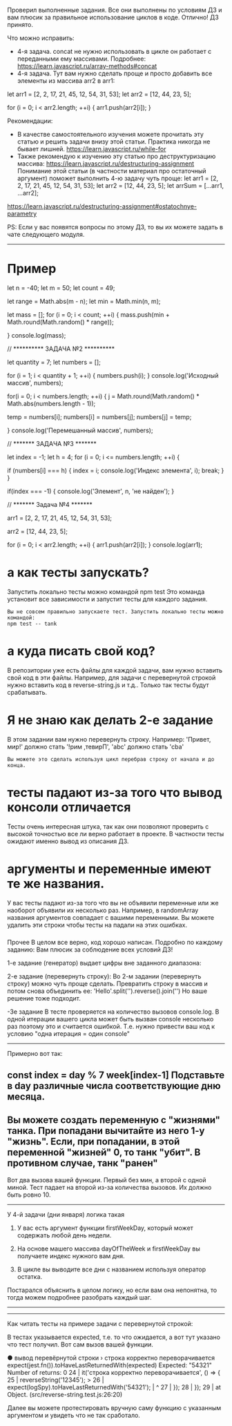 Проверил выполненные задания. Все они выполнены по условиям ДЗ и вам плюсик за правильное использование циклов в коде. Отлично!
ДЗ принято.

Что можно исправить:
- 4-я задача. concat не нужно использовать в цикле он работает с переданными ему массивами. Подробнее:
https://learn.javascript.ru/array-methods#concat
- 4-я задача. Тут вам нужно сделать проще и просто добавить все элементы из массива arr2 в arr1:

let arr1 = [2, 2, 17, 21, 45, 12, 54, 31, 53];
let arr2 = [12, 44, 23, 5];

for (i = 0; i < arr2.length; ++i) {
  arr1.push(arr2[i]);
}

Рекомендации:
- В качестве самостоятельного изучения можете прочитать эту статью и решить задачи внизу этой статьи. Практика никогда не бывает лишней.
https://learn.javascript.ru/while-for
- Также рекомендую к изучению эту статью про деструктуризацию массива:
https://learn.javascript.ru/destructuring-assignment
Понимание этой статьи (в частности материал про остаточный аргумент) поможет выполнить 4-ю задачу чуть проще:
let arr1 = [2, 2, 17, 21, 45, 12, 54, 31, 53];
let arr2 = [12, 44, 23, 5];
let arrSum = [...arr1, ...arr2];

https://learn.javascript.ru/destructuring-assignment#ostatochnye-parametry


PS: Если у вас появятся вопросы по этому ДЗ, то вы их можете задать в чате следующего модуля.


-----
# Пример
let n = -40;
let m = 50;
let count = 49;

let range = Math.abs(m - n);
let min = Math.min(n, m);

let mass = [];
for (i = 0; i < count; ++i) {
  mass.push(min + Math.round(Math.random() * range));

}
console.log(mass);

// ********** ЗАДАЧА №2 **********

let quantity = 7;
let numbers = [];

for (i = 1; i < quantity + 1; ++i) {
  numbers.push(i);
}
console.log('Исходный массив', numbers);


for(i = 0; i < numbers.length; ++i) {
  j = Math.round(Math.random() * Math.abs(numbers.length - 1));

  temp = numbers[i];
  numbers[i] = numbers[j];
  numbers[j] = temp;

}
console.log('Перемешанный массив', numbers);


//    ******* ЗАДАЧА №3 *******

let index = -1;
let h = 4;
for (i = 0; i <= numbers.length; ++i) {

  if (numbers[i] === h) {
    index = i;
    console.log('Индекс элемента', i);
    break;
  }
}

if(index === -1) {
  console.log('Элемент', n, 'не найден');
}


//    ******* Задача №4 *******

arr1 = [2, 2, 17, 21, 45, 12, 54, 31, 53];

arr2 = [12, 44, 23, 5];

for (i = 0; i < arr2.length; ++i) {
  arr1.push(arr2[i]);
}
console.log(arr1);

# а как тесты запускать?
Запустить локально тесты можно командой
npm test
Это команда установит все зависимости и запустит тесты для каждого задания.

    Вы не совсем правильно запускаете тест. Запустить локально тесты можно командой:
    npm test -- tank

# а куда писать свой код?
В репозитории уже есть файлы для каждой задачи, вам нужно вставить свой код в эти файлы. Например, для задачи с перевернутой строкой нужно вставить код в reverse-string.js и т.д.. Только так тесты будут срабатывать.

# Я не знаю как делать 2-е задание
В этом задании вам нужно перевернуть строку. Например:
'Привет, мир!' должно стать '!рим ,тевирП',
'abc'  должно стать 'cba'

    Вы можете это сделать используя цикл перебрав строку от начала и до конца.


# тесты падают из-за того что вывод консоли отличается
Тесты очень интересная штука, так как они позволяют проверить с высокой точностью все ли верно работает в проекте. В частности тесты ожидают именно вывод из описания ДЗ.

# аргументы и переменные имеют те же названия.
У вас тесты падают из-за того что вы не объявили переменные или же наоборот объявили их несколько раз. Например, в randomArray названия аргументов совпадает с вашими переменными. Вы можете удалить эти строки чтобы тесты на падали на этих ошибках.


###
Прочее
В целом все верно, код хорошо написан. Подробно по каждому заданию:
Вам плюсик за соблюдение всех условий ДЗ!

1-е задание (генератор) выдает цифры вне заданного диапазона:

2-е задание (перевернуть строку):
Во 2-м задании (перевернуть строку) можно чуть проще сделать. Превратить строку в массив и потом снова объединить ее:
'Hello'.split('').reverse().join('')
Но ваше решение тоже подходит.

-3е задание
В тесте проверяется на количество вызовов console.log. В одной итерации вашего цикла может быть вызван console несколько раз поэтому это и считается ошибкой. Т.е. нужно привести ваш код к условию "одна итерация = один console"

---
Примерно вот так:

const index = day % 7
week[index-1]
Подставьте в day различные числа соответствующие дню месяца.
---
Вы можете создать переменную с "жизнями" танка. При попадани вычитайте из него 1-у "жизнь". Если, при попадании, в этой переменной "жизней" 0, то танк "убит". В противном случае, танк "ранен"
---
Вот два вызова вашей функции. Первый без мин, а второй с одной миной. Тест падает на второй из-за количества вызовов. Их должно быть ровно 10.

---
У 4-й задачи (дни января) логика такая

1. У вас есть аргумент функции firstWeekDay, который может содержать любой день недели.

2. На основе машего массива  dayOfTheWeek и firstWeekDay вы получаете индекс нужного вам дня.

3. В цикле вы выводите все дни с названием используя оператор остатка.


Постарался объяснить в целом логику, но если вам она непонятна, то тогда можем подробнее разобрать каждый шаг.

---
---
Как читать тесты на примере задачи с перевернутой строкой:

В тестах указывается expected, т.е. то что ожидается, а вот тут указано что тест получил. Вот сам вызов вашей функции.

  ● вывод перевёрнутой строки › строка корректно переворачивается
    expect(jest.fn()).toHaveLastReturnedWith(expected)
    Expected: "54321"
    Number of returns: 0
      24 |   it('строка корректно переворачивается', () => {
      25 |     reverseString('12345');
    > 26 |     expect(logSpy).toHaveLastReturnedWith('54321');
         |                    ^
      27 |   });
      28 | });
      29 |
      at Object.<anonymous> (src/reverse-string.test.js:26:20)

Далее вы можете протестировать вручную саму функцию с указанным аргументом и увидеть что не так сработало.
